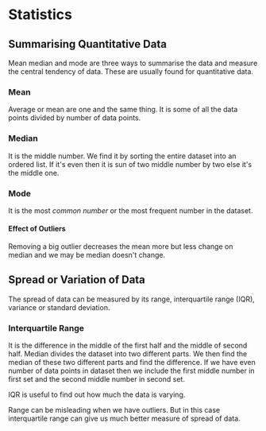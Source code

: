 # Statistics

## Summarising Quantitative Data
Mean median and mode are three ways to summarise the data and measure the central tendency of data. These are usually found for quantitative data. 

### Mean
Average or mean are one and the same thing. It is some of all the data points divided by number of data points. 

### Median 
It is the middle number. We find it by sorting the entire dataset into an ordered list. If it's even then it is sun of two middle number by two else it's the middle one. 

### Mode
It is the most *common number* or the most frequent number in the dataset. 

#### Effect of Outliers
Removing a big outlier decreases the mean more but less change on median and we may be median doesn't change.

## Spread or Variation of Data

The spread of data can be measured by its range, interquartile range (IQR), variance or standard deviation. 

### Interquartile Range 
It is the difference in the middle of the first half and the middle of second half. Median divides the dataset into two different parts. We then find the median of these two different parts and find the difference. 
If we have even number of data points in dataset then we include the first middle number in first set and the second middle number in second set.

IQR is useful to find out how much the data is varying. 

Range can be misleading when we have outliers. But in this case interquartile range can give us much better measure of spread of data.


